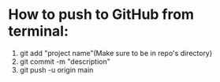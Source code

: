 # How to push to GitHub from terminal:  
1. git add "project name"(Make sure to be in repo's directory)
2. git commit -m "description"
3. git push -u origin main
